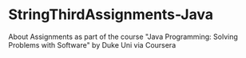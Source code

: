 # StringThirdAssignments-Java
About Assignments as part of the course "Java Programming: Solving Problems with Software" by Duke Uni via Coursera
